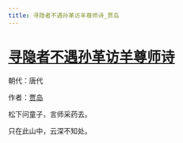 ```yaml
---
title: 寻隐者不遇孙革访羊尊师诗_贾岛
---
```


# [寻隐者不遇孙革访羊尊师诗](http://so.gushiwen.org/view_31653.aspx)

朝代：唐代

作者：[贾岛](http://so.gushiwen.org/author_491.aspx)

松下问童子，言师采药去。

只在此山中，云深不知处。